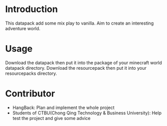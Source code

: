 # Introduction
This datapack add some mix play to vanilla. Aim to create an interesting adventure world.

# Usage
Download the datapack then put it into the package of your minecraft world datapack directory.
Download the resourcepack then put it into your resourcepacks directory.

# Contributor
- HangBack: Plan and implement the whole project
- Students of CTBU(Chong Qing Technology & Business University): Help test the project and give some advice